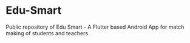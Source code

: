 # Edu-Smart
Public repository of Edu Smart - A Flutter based Android App for match making of students and teachers
